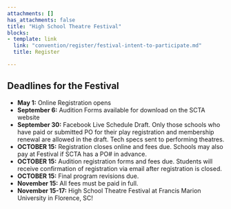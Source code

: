 ```yaml
---
attachments: []
has_attachments: false
title: "High School Theatre Festival"
blocks:
- template: link
  link: "convention/register/festival-intent-to-participate.md"
  title: Register

---
```

## Deadlines for the Festival

* **May 1:** Online Registration opens
* **September 6:** Audition Forms available for download on the SCTA website
* **September 30:** Facebook Live Schedule Draft. Only those schools who have paid or submitted PO for their play registration and membership renewal are allowed in the draft. Tech specs sent to performing theatres.
* **OCTOBER 15:** Registration closes online and fees due. Schools may also pay at Festival if SCTA has a PO# in advance.
* **OCTOBER 15:** Audition registration forms and fees due. Students will receive confirmation of registration via email after registration is closed.
* **OCTOBER 15:** Final program revisions due.
* **November 15:** All fees must be paid in full.
* **November 15-17:** High School Theatre Festival at Francis Marion University in Florence, SC!
